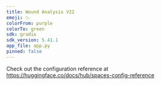 ```yaml
---
title: Wound Analysis V22
emoji: 📉
colorFrom: purple
colorTo: green
sdk: gradio
sdk_version: 5.41.1
app_file: app.py
pinned: false
---
```


Check out the configuration reference at https://huggingface.co/docs/hub/spaces-config-reference
